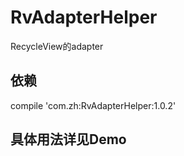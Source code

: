 # RvAdapterHelper
RecycleView的adapter
## 依赖
 compile 'com.zh:RvAdapterHelper:1.0.2'

 ## 具体用法详见Demo
